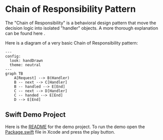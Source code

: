 # Chain of Responsibility Pattern

The "Chain of Responsibility" is a behavioral design pattern that move the decision logic into isolated "handler"
objects. A more thorough explanation can be found here []().

Here is a diagram of a very basic Chain of Responsibility pattern:

```mermaid
---
config:
  look: handDrawn
  theme: neutral
---
graph TB
    A[Request] --> B(Handler)
    B -- next --> C[Handler]
    B -- handled --> E[End]
    C -- next --> D[Handler]
    C -- handed --> E[End]
    D --> E[End]
```

## Swift Demo Project

Here is the [README](../DesignPatterns/ChainOfResponsibility/README.md) for the demo project. To run the demo open the
[Package.swift](../DesignPatterns/ChainOfResponsibility/Package.swift) file in Xcode and press the play button.
